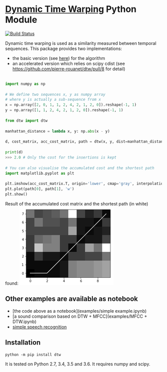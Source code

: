 # [Dynamic Time Warping](https://en.wikipedia.org/wiki/Dynamic_time_warping) Python Module

[![Build Status](https://travis-ci.org/pierre-rouanet/dtw.svg?branch=master)](https://travis-ci.org/pierre-rouanet/dtw)

Dynamic time warping is used as a similarity measured between temporal sequences. This package provides two implementations:

* the basic version (see [here](https://en.wikipedia.org/wiki/Dynamic_time_warping)) for the algorithm
* an accelerated version which relies on scipy cdist (see https://github.com/pierre-rouanet/dtw/pull/8 for detail)

```python

import numpy as np

# We define two sequences x, y as numpy array
# where y is actually a sub-sequence from x
x = np.array([2, 0, 1, 1, 2, 4, 2, 1, 2, 0]).reshape(-1, 1)
y = np.array([1, 1, 2, 4, 2, 1, 2, 0]).reshape(-1, 1)

from dtw import dtw

manhattan_distance = lambda x, y: np.abs(x - y)

d, cost_matrix, acc_cost_matrix, path = dtw(x, y, dist=manhattan_distance)

print(d)
>>> 2.0 # Only the cost for the insertions is kept

# You can also visualise the accumulated cost and the shortest path
import matplotlib.pyplot as plt

plt.imshow(acc_cost_matrix.T, origin='lower', cmap='gray', interpolation='nearest')
plt.plot(path[0], path[1], 'w')
plt.show()

```
Result of the accumulated cost matrix and the shortest path (in white) found:
![Acc cost matrix and shortest path](acc.png)


## Other examples are available as notebook

* [the code above as a notebook](examples/simple example.ipynb)
* [a sound comparison based on DTW + MFCC](examples/MFCC + DTW.ipynb)
* [simple speech recognition](examples/speech-recognition.ipynb)


## Installation

```
python -m pip install dtw
```

It is tested on Python 2.7, 3.4, 3.5 and 3.6. It requires numpy and scipy.
